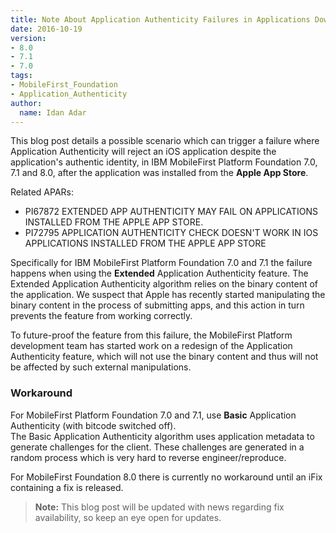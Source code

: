 ```yaml
---
title: Note About Application Authenticity Failures in Applications Downloaded from the Apple App Store
date: 2016-10-19
version: 
- 8.0
- 7.1
- 7.0
tags:
- MobileFirst_Foundation
- Application_Authenticity
author:
  name: Idan Adar 
---
```


This blog post details a possible scenario which can trigger a failure where Application Authenticity will reject an iOS application despite the application's authentic identity, in IBM MobileFirst Platform Foundation 7.0, 7.1 and 8.0, after the application was installed from the **Apple App Store**.

Related APARs:

* PI67872 EXTENDED APP AUTHENTICITY MAY FAIL ON APPLICATIONS INSTALLED FROM THE APPLE APP STORE.
* PI72795 APPLICATION AUTHENTICITY CHECK DOESN'T WORK IN IOS APPLICATIONS INSTALLED FROM THE APPLE APP STORE

Specifically for IBM MobileFirst Platform Foundation 7.0 and 7.1 the failure happens when using the **Extended** Application Authenticity feature. The Extended Application Authenticity algorithm relies on the binary content of the application. We suspect that Apple has recently started manipulating the binary content in the process of submitting apps, and this action in turn prevents the feature from working correctly.

To future-proof the feature from this failure, the MobileFirst Platform development team has started work on a redesign of the Application Authenticity feature, which will not use the binary content and thus will not be affected by such external manipulations.

### Workaround
For MobileFirst Platform Foundation 7.0 and 7.1, use **Basic** Application Authenticity (with bitcode switched off).  
The Basic Application Authenticity algorithm uses application metadata to generate challenges for the client. These challenges are generated in a random process which is very hard to reverse engineer/reproduce.

For MobileFirst Foundation 8.0 there is currently no workaround until an iFix containing a fix is released.

> **Note:** This blog post will be updated with news regarding fix availability, so keep an eye open for updates.
